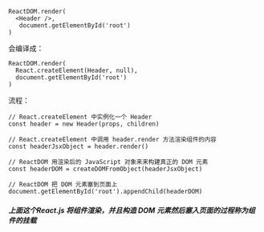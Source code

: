<!--
 * @Description: 
 * @Author: xiao.zhang
 * @Date: 2020-09-17 15:46:50
 * @LastEditors: xiao.zhang
 * @LastEditTime: 2020-09-17 16:11:42
-->

```
ReactDOM.render(
  <Header />, 
   document.getElementById('root')
)
```
会编译成：
```
ReactDOM.render(
  React.createElement(Header, null), 
  document.getElementById('root')
)
```
流程：

```
// React.createElement 中实例化一个 Header
const header = new Header(props, children)

// React.createElement 中调用 header.render 方法渲染组件的内容
const headerJsxObject = header.render()

// ReactDOM 用渲染后的 JavaScript 对象来来构建真正的 DOM 元素
const headerDOM = createDOMFromObject(headerJsxObject)

// ReactDOM 把 DOM 元素塞到页面上
document.getElementById('root').appendChild(headerDOM)
```

##### 上面这个React.js 将组件渲染，并且构造 DOM 元素然后塞入页面的过程称为组件的挂载